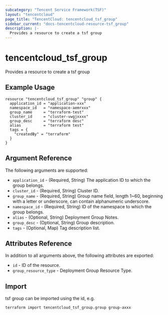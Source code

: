 ```yaml
---
subcategory: "Tencent Service Framework(TSF)"
layout: "tencentcloud"
page_title: "TencentCloud: tencentcloud_tsf_group"
sidebar_current: "docs-tencentcloud-resource-tsf_group"
description: |-
  Provides a resource to create a tsf group
---
```


# tencentcloud_tsf_group

Provides a resource to create a tsf group

## Example Usage

```hcl
resource "tencentcloud_tsf_group" "group" {
  application_id = "application-xxx"
  namespace_id   = "namespace-aemrxxx"
  group_name     = "terraform-test"
  cluster_id     = "cluster-vwgjxxxx"
  group_desc     = "terraform desc"
  alias          = "terraform test"
  tags = {
    "createdBy" = "terraform"
  }
}
```

## Argument Reference

The following arguments are supported:

* `application_id` - (Required, String) The application ID to which the group belongs.
* `cluster_id` - (Required, String) Cluster ID.
* `group_name` - (Required, String) Group name field, length 1~60, beginning with a letter or underscore, can contain alphanumeric underscore.
* `namespace_id` - (Required, String) ID of the namespace to which the group belongs.
* `alias` - (Optional, String) Deployment Group Notes.
* `group_desc` - (Optional, String) Group description.
* `tags` - (Optional, Map) Tag description list.

## Attributes Reference

In addition to all arguments above, the following attributes are exported:

* `id` - ID of the resource.
* `group_resource_type` - Deployment Group Resource Type.


## Import

tsf group can be imported using the id, e.g.

```
terraform import tencentcloud_tsf_group.group group-axxx
```

